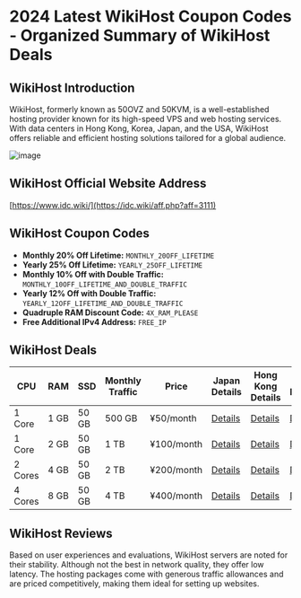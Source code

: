 # 2024 Latest WikiHost Coupon Codes - Organized Summary of WikiHost Deals

## WikiHost Introduction
WikiHost, formerly known as 50OVZ and 50KVM, is a well-established hosting provider known for its high-speed VPS and web hosting services. With data centers in Hong Kong, Korea, Japan, and the USA, WikiHost offers reliable and efficient hosting solutions tailored for a global audience.

![image](https://github.com/jinersiwa/WikiHost/assets/167610512/988d0c9c-5ec0-42ae-bbda-55f12be1fca4)

## WikiHost Official Website Address
[https://www.idc.wiki/](https://idc.wiki/aff.php?aff=3111)

## WikiHost Coupon Codes
- **Monthly 20% Off Lifetime:** `MONTHLY_20OFF_LIFETIME`
- **Yearly 25% Off Lifetime:** `YEARLY_25OFF_LIFETIME`
- **Monthly 10% Off with Double Traffic:** `MONTHLY_10OFF_LIFETIME_AND_DOUBLE_TRAFFIC`
- **Yearly 12% Off with Double Traffic:** `YEARLY_12OFF_LIFETIME_AND_DOUBLE_TRAFFIC`
- **Quadruple RAM Discount Code:** `4X_RAM_PLEASE`
- **Free Additional IPv4 Address:** `FREE_IP`

## WikiHost Deals
| CPU  | RAM | SSD | Monthly Traffic | Price | Japan Details | Hong Kong Details | Korea Details |
|------|-----|-----|-----------------|-------|---------------|-------------------|---------------|
| 1 Core | 1 GB | 50 GB | 500 GB | ¥50/month | [Details](https://idc.wiki/aff.php?aff=3111&gid=64) | [Details](https://idc.wiki/aff.php?aff=3111&gid=58) | [Details](https://idc.wiki/aff.php?aff=3111&gid=56) |
| 1 Core | 2 GB | 50 GB | 1 TB | ¥100/month | [Details](https://idc.wiki/aff.php?aff=3111&gid=64) | [Details](https://idc.wiki/aff.php?aff=3111&gid=58) | [Details](https://idc.wiki/aff.php?aff=3111&gid=56) |
| 2 Cores | 4 GB | 50 GB | 2 TB | ¥200/month | [Details](https://idc.wiki/aff.php?aff=3111&gid=64) | [Details](https://idc.wiki/aff.php?aff=3111&gid=58) | [Details](https://idc.wiki/aff.php?aff=3111&gid=56) |
| 4 Cores | 8 GB | 50 GB | 4 TB | ¥400/month | [Details](https://idc.wiki/aff.php?aff=3111&gid=64) | [Details](https://idc.wiki/aff.php?aff=3111&gid=58) | [Details](https://idc.wiki/aff.php?aff=3111&gid=56) |

## WikiHost Reviews
Based on user experiences and evaluations, WikiHost servers are noted for their stability. Although not the best in network quality, they offer low latency. The hosting packages come with generous traffic allowances and are priced competitively, making them ideal for setting up websites.


